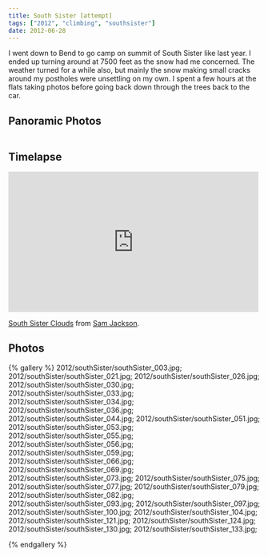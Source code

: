 ```yaml
---
title: South Sister [attempt]
tags: ["2012", "climbing", "southsister"]
date: 2012-06-28
---
```

I went down to Bend to go camp on summit of South Sister like last year.  I ended up turning around at 7500 feet as the snow had me concerned.  The weather turned for a while also, but mainly the snow making small cracks around my postholes were unsettling on my own.  I spent a few hours at the flats taking photos before going back down through the trees back to the car.

<h2>Panoramic Photos</h2>
<a href="http://willprogramforfood.com/photos/south-sister-hike-nosummit"><img alt="" src="http://willprogramforfood.com/photos/pics/panoramic/2012/southSister/thumb/southSisterPano_4.jpg" class="photo"/></a>

<h2>Timelapse</h2>
<iframe class=photo src="http://player.vimeo.com/video/45607797" width="500" height="281" frameborder="0" webkitAllowFullScreen mozallowfullscreen allowFullScreen></iframe> <p><a href="http://vimeo.com/45607797">South Sister Clouds</a> from <a href="http://vimeo.com/user213784">Sam Jackson</a>.</p>

<h2>Photos</h2>
{% gallery %} 
2012/southSister/southSister_003.jpg;
2012/southSister/southSister_021.jpg;
2012/southSister/southSister_026.jpg;
2012/southSister/southSister_030.jpg;
2012/southSister/southSister_033.jpg;
2012/southSister/southSister_034.jpg;
2012/southSister/southSister_036.jpg;
2012/southSister/southSister_044.jpg;
2012/southSister/southSister_051.jpg;
2012/southSister/southSister_053.jpg;
2012/southSister/southSister_055.jpg;
2012/southSister/southSister_056.jpg;
2012/southSister/southSister_059.jpg;
2012/southSister/southSister_066.jpg;
2012/southSister/southSister_069.jpg;
2012/southSister/southSister_073.jpg;
2012/southSister/southSister_075.jpg;
2012/southSister/southSister_077.jpg;
2012/southSister/southSister_079.jpg;
2012/southSister/southSister_082.jpg;
2012/southSister/southSister_093.jpg;
2012/southSister/southSister_097.jpg;
2012/southSister/southSister_100.jpg;
2012/southSister/southSister_104.jpg;
2012/southSister/southSister_121.jpg;
2012/southSister/southSister_124.jpg;
2012/southSister/southSister_130.jpg;
2012/southSister/southSister_133.jpg;

{% endgallery %}
